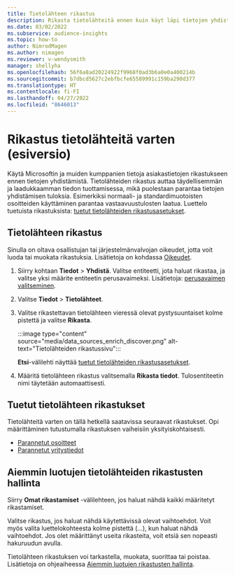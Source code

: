 ```yaml
---
title: Tietolähteen rikastus
description: Rikasta tietolähteitä ennen kuin käyt läpi tietojen yhdistämisprosessin.
ms.date: 03/02/2022
ms.subservice: audience-insights
ms.topic: how-to
author: NimrodMagen
ms.author: nimagen
ms.reviewer: v-wendysmith
manager: shellyha
ms.openlocfilehash: 56f6a8ad20224922f9968f0ad3b6a0e0a400214b
ms.sourcegitcommit: b7dbcd5627c2ebfbcfe65589991c159ba290d377
ms.translationtype: HT
ms.contentlocale: fi-FI
ms.lasthandoff: 04/27/2022
ms.locfileid: "8646013"
---
```

# <a name="enrichment-for-data-sources-preview"></a>Rikastus tietolähteitä varten (esiversio)

Käytä Microsoftin ja muiden kumppanien tietoja asiakastietojen rikastukseen ennen tietojen yhdistämistä. Tietolähteiden rikastus auttaa täydellisemmän ja laadukkaamman tiedon tuottamisessa, mikä puolestaan parantaa tietojen yhdistämisen tuloksia. Esimerkiksi normaali- ja standardimuotoisten osoitteiden käyttäminen parantaa vastaavuustulosten laatua. Luettelo tuetuista rikastuksista: [tuetut tietolähteiden rikastusasetukset](#supported-data-source-enrichments).

## <a name="enrich-a-data-source"></a>Tietolähteen rikastus

Sinulla on oltava osallistujan tai järjestelmänvalvojan oikeudet, jotta voit luoda tai muokata rikastuksia. Lisätietoja on kohdassa [Oikeudet](permissions.md).  

1. Siirry kohtaan **Tiedot** > **Yhdistä**. Valitse entiteetti, jota haluat rikastaa, ja valitse yksi määrite entiteetin perusavaimeksi. Lisätietoja: [perusavaimen valitseminen](map-entities.md#select-primary-key-and-semantic-type-for-attributes).

1. Valitse **Tiedot** > **Tietolähteet**.
 
1. Valitse rikastettavan tietolähteen vieressä olevat pystysuuntaiset kolme pistettä ja valitse **Rikasta**.

   :::image type="content" source="media/data_sources_enrich_discover.png" alt-text="Tietolähteiden rikastussivu":::

   **Etsi**-välilehti näyttää [tuetut tietolähteiden rikastusasetukset](#supported-data-source-enrichments).

1. Määritä tietolähteen rikastus valitsemalla **Rikasta tiedot**. Tulosentiteetin nimi täytetään automaattisesti.

## <a name="supported-data-source-enrichments"></a>Tuetut tietolähteen rikastukset

Tietolähteitä varten on tällä hetkellä saatavissa seuraavat rikastukset. Opi määrittäminen tutustumalla rikastuksen vaiheisiin yksityiskohtaisesti.

- [Parannetut osoitteet](enrichment-enhanced-addresses.md)
- [Parannetut yritystiedot](enrichment-enhanced-company-data.md)

## <a name="manage-existing-data-source-enrichments"></a>Aiemmin luotujen tietolähteiden rikastusten hallinta

Siirry **Omat rikastamiset** -välilehteen, jos haluat nähdä kaikki määritetyt rikastamiset.

Valitse rikastus, jos haluat nähdä käytettävissä olevat vaihtoehdot. Voit myös valita luettelokohteesta kolme pistettä (...), kun haluat nähdä vaihtoehdot. Jos olet määrittänyt useita rikasteita, voit etsiä sen nopeasti hakuruudun avulla.

Tietolähteen rikastuksen voi tarkastella, muokata, suorittaa tai poistaa. Lisätietoja on ohjeaiheessa [Aiemmin luotujen rikastusten hallinta](enrichment-hub.md).
